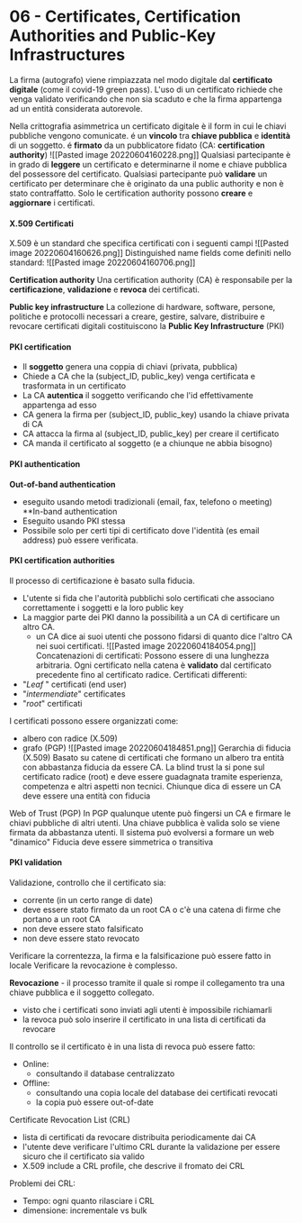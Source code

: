 # 06 - Certificates, Certification Authorities and Public-Key Infrastructures
La firma (autografo) viene rimpiazzata nel modo digitale dal **certificato digitale** (come il covid-19 green pass).
L'uso di un certificato richiede che venga validato verificando che non sia scaduto e che la firma appartenga ad un entità considerata autorevole.

Nella crittografia asimmetrica un certificato digitale è il form in cui le chiavi pubbliche vengono comunicate.
é un **vincolo** tra **chiave pubblica** e **identità** di un soggetto.
é **firmato** da un pubblicatore fidato (CA: **certification authority**)
![[Pasted image 20220604160228.png]]
Qualsiasi partecipante è in grado di **leggere** un certificato e determinarne il nome e chiave pubblica del possessore del certificato.
Qualsiasi partecipante può **validare** un certificato per determinare che è originato da una public authority e non è stato contraffatto.
Solo le certification authority possono **creare** e **aggiornare** i certificati.

#### X.509 Certificati
X.509 è un standard che specifica certificati con i seguenti campi
![[Pasted image 20220604160626.png]]
Distinguished name fields come definiti nello standard:
![[Pasted image 20220604160706.png]]

**Certification authority**
Una certification authority (CA) è responsabile per la **certificazione**, **validazione** e **revoca** dei certificati.

**Public key infrastructure**
La collezione di hardware, software, persone, politiche e protocolli necessari a creare, gestire, salvare, distribuire e revocare certificati digitali costituiscono la **Public Key Infrastructure** (PKI)

#### PKI certification
- Il **soggetto** genera una coppia di chiavi (privata, pubblica)
- Chiede a CA che la (subject_ID, public_key) venga certificata e trasformata in un certificato
- La CA **autentica** il soggetto verificando che l'id effettivamente appartenga ad esso
- CA genera la firma per (subject_ID, public_key)  usando la chiave privata di CA
- CA attacca la firma al (subject_ID, public_key) per creare il certificato
- CA manda il certificato al soggetto (e a chiunque ne abbia bisogno)

#### PKI authentication
**Out-of-band authentication**
- eseguito usando metodi tradizionali (email, fax, telefono o meeting)
**In-band authentication
- Eseguito usando PKI stessa
- Possibile solo per certi tipi di certificato dove l'identità (es email address) può essere verificata.

#### PKI certification authorities
Il processo di certificazione è basato sulla fiducia.
- L'utente si fida che l'autorità pubblichi solo certificati che associano correttamente i soggetti e la loro public key
- La maggior parte dei PKI danno la possibilità a un CA di certificare un altro CA.
	- un CA dice ai suoi utenti che possono fidarsi di quanto dice l'altro CA nei suoi certificati.
![[Pasted image 20220604184054.png]]
Concatenazioni di certificati:
Possono essere di una lunghezza arbitraria.
Ogni certificato nella catena è **validato** dal certificato precedente fino al certificato radice.
Certificati differenti:
- "_Leaf_ " certificati (end user)
- "_intermendiate_" certificates
- "_root_" certificati

I certificati possono essere organizzati come:
- albero con radice (X.509)
- grafo (PGP)
![[Pasted image 20220604184851.png]]
Gerarchia di fiducia (X.509)
Basato su catene di certificati che formano un albero tra entità con abbastanza fiducia da essere CA.
La blind trust la si pone sul certificato radice (root) e deve essere guadagnata tramite esperienza, competenza e altri aspetti non tecnici.
Chiunque dica di essere un CA deve essere una entità con fiducia

Web of Trust (PGP)
In PGP qualunque utente può fingersi un CA e firmare le chiavi pubbliche di altri utenti.
Una chiave pubblica è valida solo se viene firmata da abbastanza utenti.
Il sistema può evolversi a formare un web "dinamico"
Fiducia deve essere simmetrica o transitiva

#### PKI validation
Validazione, controllo che il certificato sia:
- corrente (in un certo range di date)
- deve essere stato firmato da un root CA o c'è una catena di firme che portano a un root CA
- non deve essere stato falsificato
- non deve essere stato revocato

Verificare la correntezza, la firma e la falsificazione può essere fatto in locale
Verificare la revocazione è complesso.

**Revocazione** - il processo tramite il quale si rompe il collegamento tra una chiave pubblica e il soggetto collegato.
- visto che i certificati sono inviati agli utenti è impossibile richiamarli
- la revoca può solo inserire il certificato in una lista di certificati da revocare

Il controllo se il certificato è in una lista di revoca può essere fatto:
- Online:
	- consultando il database centralizzato 
- Offline:
	- consultando una copia locale del database dei certificati revocati
	- la copia può essere out-of-date

Certificate Revocation List (CRL)
- lista di certificati da revocare distribuita periodicamente dai CA
- l'utente deve verificare l'ultimo CRL durante la validazione per essere sicuro che il certificato sia valido
- X.509 include a CRL profile, che descrive il fromato dei CRL

Problemi dei CRL:
- Tempo: ogni quanto rilasciare i CRL
- dimensione: incrementale vs bulk
